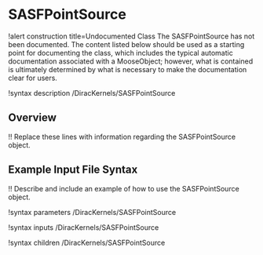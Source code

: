 # SASFPointSource

!alert construction title=Undocumented Class
The SASFPointSource has not been documented. The content listed below should be used as a starting point for
documenting the class, which includes the typical automatic documentation associated with a
MooseObject; however, what is contained is ultimately determined by what is necessary to make the
documentation clear for users.

!syntax description /DiracKernels/SASFPointSource

## Overview

!! Replace these lines with information regarding the SASFPointSource object.

## Example Input File Syntax

!! Describe and include an example of how to use the SASFPointSource object.

!syntax parameters /DiracKernels/SASFPointSource

!syntax inputs /DiracKernels/SASFPointSource

!syntax children /DiracKernels/SASFPointSource
